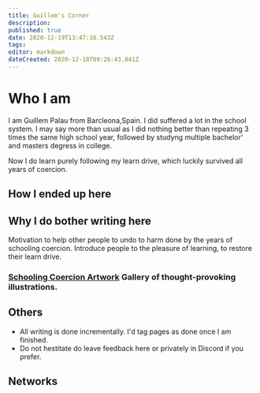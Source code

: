 ```yaml
---
title: Guillem's Corner
description: 
published: true
date: 2020-12-19T13:47:18.543Z
tags: 
editor: markdown
dateCreated: 2020-12-18T09:26:43.841Z
---
```


# Who I am
I am Guillem Palau from Barcleona,Spain. I did suffered a lot in the school system. I may say more than usual as I did nothing better than repeating 3 times the same high school year, followed by studyng multiple bachelor' and masters degress in college.

Now I do learn purely following my learn drive, which luckily survived all years of coercion.

## How I ended up here



## Why I do bother writing here
 Motivation to help other people to undo to harm done by the years of schooling coercion. Introduce people to the pleasure of learning, to restore their learn drive.



### [Schooling Coercion Artwork](https://www.supermemo.wiki/e/en/blogs/guillem/schooling-coercion-artwork) Gallery of thought-provoking illustrations.

## Others
- All writing is done incrementally. I'd tag pages as done once I am finished.
- Do not hestitate do leave feedback here or privately in Discord if you prefer.

## Networks